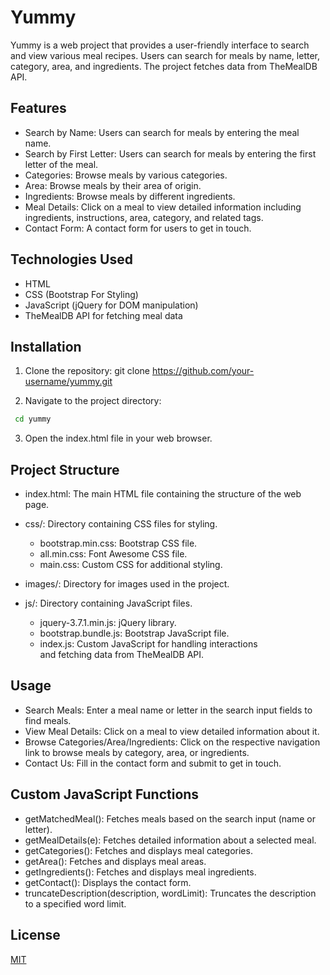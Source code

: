 
# Yummy

Yummy is a web project that provides a user-friendly interface to search and view various meal recipes. Users can search for meals by name, letter, category, area, and ingredients. The project fetches data from TheMealDB API.


## Features

 - Search by Name: Users can search for meals by entering the meal name.
- Search by First Letter: Users can search for meals by entering the first letter of the meal.
- Categories: Browse meals by various categories.
- Area: Browse meals by their area of origin.
- Ingredients: Browse meals by different ingredients.
- Meal Details: Click on a meal to view detailed information including ingredients, instructions, area, category, and related tags.
- Contact Form: A contact form for users to get in touch.


## Technologies Used

- HTML
- CSS (Bootstrap For Styling)
- JavaScript (jQuery for DOM manipulation)
- TheMealDB API for fetching meal data
## Installation

1. Clone the repository:
git clone https://github.com/your-username/yummy.git

2. Navigate to the project directory:
```bash
 cd yummy
```
3. Open the index.html file in your web browser.
    
## Project Structure

- index.html: The main HTML file containing the structure of the web page.

- css/: Directory containing CSS files for styling.
  - bootstrap.min.css: Bootstrap CSS file.
  - all.min.css: Font Awesome CSS file.
  - main.css: Custom CSS for additional styling.
- images/: Directory for images used in the project.
- js/: Directory containing JavaScript files.
   - jquery-3.7.1.min.js: jQuery library.
   - bootstrap.bundle.js: Bootstrap JavaScript file.
   - index.js: Custom JavaScript for handling interactions  
   and fetching data from TheMealDB API.

## Usage

- Search Meals: Enter a meal name or letter in the search input fields to find meals.
- View Meal Details: Click on a meal to view detailed information about it.
- Browse Categories/Area/Ingredients: Click on the respective navigation link to browse meals by category, area, or ingredients.
- Contact Us: Fill in the contact form and submit to get in touch.
## Custom JavaScript Functions

- getMatchedMeal(): Fetches meals based on the search input (name or letter).
- getMealDetails(e): Fetches detailed information about a selected meal.
- getCategories(): Fetches and displays meal categories.
- getArea(): Fetches and displays meal areas.
- getIngredients(): Fetches and displays meal ingredients.
- getContact(): Displays the contact form.
- truncateDescription(description, wordLimit): Truncates the description to a specified word limit.
## License

[MIT](https://choosealicense.com/licenses/mit/)


